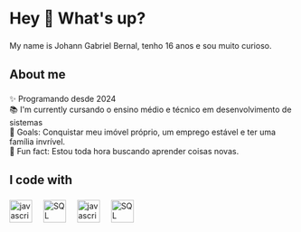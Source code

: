 <h1 align="left">Hey 👋 What's up?</h1>

###

<p align="left">My name is Johann Gabriel Bernal, tenho 16 anos e sou muito curioso.

###

<h2 align="left">About me</h2>

###

<p align="left">✨ Programando desde 2024 <br>📚 I'm currently cursando o ensino médio e técnico em desenvolvimento de sistemas<br>🎯 Goals: Conquistar meu imóvel próprio, um emprego estável e ter uma família invrível. <br>🎲 Fun fact: Estou toda hora buscando aprender coisas novas.</p>

###

<h2 align="left">I code with</h2>

###

<div align="left">
  <img src="https://cdn.jsdelivr.net/gh/devicons/devicon/icons/javascript/javascript-original.svg" height="40" alt="javascript logo"  />
  <img width="12" />
  <img src="https://cdn.iconscout.com/icon/free/png-256/free-html-5-1-1175208.png" height="40" alt="SQL logo"  />
  <img width="12" />
  <img src="https://img.icons8.com/?size=512&id=21278&format=png" height="40" alt="javascript logo"  />
  <img width="12" />
  <img src="https://upload.wikimedia.org/wikipedia/commons/8/87/Sql_data_base_with_logo.png" height="40" alt="SQL logo"  />
  <img width="12" />
 
</div>


